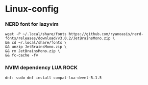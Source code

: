 # Linux-config

### NERD font for lazyvim
```
wget -P ~/.local/share/fonts https://github.com/ryanoasis/nerd-fonts/releases/download/v3.0.2/JetBrainsMono.zip \
&& cd ~/.local/share/fonts \
&& unzip JetBrainsMono.zip \
&& rm JetBrainsMono.zip \
&& fc-cache -fv
```

### NVIM dependency LUA ROCK 
```
dnf: sudo dnf install compat-lua-devel-5.1.5
```
